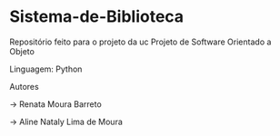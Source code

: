 # Sistema-de-Biblioteca
Repositório feito para o projeto da uc Projeto de Software Orientado a Objeto


Linguagem: Python


Autores

-> Renata Moura Barreto

-> Aline Nataly Lima de Moura
